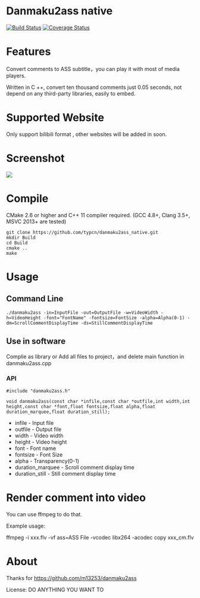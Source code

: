 # Danmaku2ass native

[![Build Status](https://travis-ci.org/typcn/danmaku2ass_native.svg?branch=master)](https://travis-ci.org/typcn/danmaku2ass_native)
[![Coverage Status](https://coveralls.io/repos/typcn/danmaku2ass_native/badge.svg)](https://coveralls.io/r/typcn/danmaku2ass_native)

# Features

Convert comments to ASS subtitle，you can play it with most of media players.

Written in C ++, convert ten thousand comments just 0.05 seconds, not depend on any third-party libraries, easily to embed.


# Supported Website

Only support bilibili format , other websites will be added in soon.

# Screenshot

![](http://blog.eqoe.cn/images/1428559449093.png)

# Compile

CMake 2.6 or higher and C++ 11 compiler required. (GCC 4.8+, Clang 3.5+, MSVC 2013+ are tested) 

    git clone https://github.com/typcn/danmaku2ass_native.git
    mkdir Build
    cd Build
    cmake ..
    make

# Usage

## Command Line

    ./danmaku2ass -in=InputFile -out=OutputFile -w=VideoWidth -h=VideoHeight -font="FontName" -fontsize=FontSize -alpha=Alpha(0-1) -dm=ScrollCommentDisplayTime -ds=StillCommentDisplayTime

## Use in software

Complie as library or Add all files to project，and delete main function in danmaku2ass.cpp

### API

    #include "danmaku2ass.h"
    
    void danmaku2ass(const char *infile,const char *outfile,int width,int height,const char *font,float fontsize,float alpha,float duration_marquee,float duration_still);

* infile - Input file
* outfile - Output file
* width - Video width
* height - Video height
* font - Font name
* fontsize - Font Size
* alpha - Transparency(0-1)
* duration_marquee - Scroll comment display time
* duration_still - Still comment display time

# Render comment into video

You can use ffmpeg to do that.

Example usage:

ffmpeg -i xxx.flv -vf ass=ASS File -vcodec libx264 -acodec copy xxx_cm.flv

# About

Thanks for https://github.com/m13253/danmaku2ass

License: DO ANYTHING YOU WANT TO
